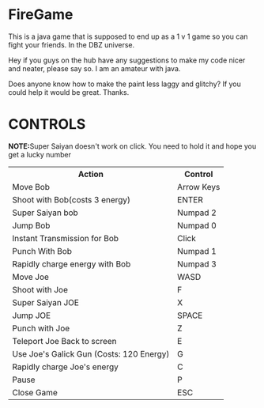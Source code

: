 # FireGame
This is a java game that is supposed to end up as a 1 v 1 game so you can fight your friends. In the DBZ universe.
<p>Hey if you guys on the hub have any suggestions to make my code nicer and neater, please say so. I am an amateur with java.</p>
<p>Does anyone know how to make the paint less laggy and glitchy? If you could help it would be great. Thanks.</p>
<h1>CONTROLS</h1>
<strong>NOTE:</strong>Super Saiyan doesn't work on click. You need to hold it and hope you get a lucky number
<table style = "width:100%;table-layout:fixed;">
<tr><th>Action</th><th>Control</th></tr>
<tr><td>Move Bob</td><td>Arrow Keys</td></tr>
<tr><td>Shoot with Bob(costs 3 energy)</td><td>ENTER</td></tr>
<tr><td>Super Saiyan bob</td><td>Numpad 2</td></tr>
<tr><td>Jump Bob</td><td>Numpad 0</td></tr>
<tr><td>Instant Transmission for Bob</td><td>Click</td></tr>
<tr><td>Punch With Bob</td><td>Numpad 1</td></tr>
<tr><td>Rapidly charge energy with Bob</td><td>Numpad 3</td></tr>
<tr><td>Move Joe</td><td>WASD</td></tr>
<tr><td>Shoot with Joe</td><td>F</td></tr>
<tr><td>Super Saiyan JOE</td><td>X</td></tr>
<tr><td>Jump JOE</td><td>SPACE</td></tr>
<tr><td>Punch with Joe</td><td>Z</td></tr>
<tr><td>Teleport Joe Back to screen</td><td>E</td></tr>
<tr><td>Use Joe's Galick Gun (Costs: 120 Energy)</td><td>G</td></tr>
<tr><td>Rapidly charge Joe's energy</td><td>C</td></tr>
<tr><td>Pause</td><td>P</td></tr>
<tr><td>Close Game</td><td>ESC</td></tr>
</table>
